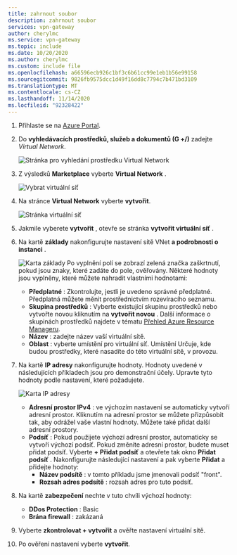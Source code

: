 ```yaml
---
title: zahrnout soubor
description: zahrnout soubor
services: vpn-gateway
author: cherylmc
ms.service: vpn-gateway
ms.topic: include
ms.date: 10/20/2020
ms.author: cherylmc
ms.custom: include file
ms.openlocfilehash: a66596ecb926c1bf3c6b61cc99e1eb1b56e99158
ms.sourcegitcommit: 9826fb9575dcc1d49f16dd8c7794c7b471bd3109
ms.translationtype: MT
ms.contentlocale: cs-CZ
ms.lasthandoff: 11/14/2020
ms.locfileid: "92328422"
---
```

1. Přihlaste se na [Azure Portal](https://portal.azure.com).
1. Do **vyhledávacích prostředků, služeb a dokumentů (G +/)** zadejte *Virtual Network*.

   ![Stránka pro vyhledání prostředku Virtual Network](./media/vpn-gateway-basic-vnet-rm-portal-include/marketplace.png "Stránka pro vyhledání prostředku virtuální sítě")
1. Z výsledků **Marketplace** vyberte **Virtual Network** .

   ![Vybrat virtuální síť](./media/vpn-gateway-basic-vnet-rm-portal-include/marketplace-results.png "Stránka pro vyhledání prostředku virtuální sítě")
1. Na stránce **Virtual Network** vyberte **vytvořit**.

   ![Stránka virtuální síť](./media/vpn-gateway-basic-vnet-rm-portal-include/vnet-click-create.png "Výběr možnosti Vytvořit")
1. Jakmile vyberete **vytvořit** , otevře se stránka **vytvořit virtuální síť** .
1. Na kartě **základy** nakonfigurujte nastavení sítě VNet **a podrobnosti o** **instanci** .

   ![Karta základy](./media/vpn-gateway-basic-vnet-rm-portal-include/basics.png "Karta základy") Po vyplnění polí se zobrazí zelená značka zaškrtnutí, pokud jsou znaky, které zadáte do pole, ověřovány. Některé hodnoty jsou vyplněny, které můžete nahradit vlastními hodnotami:

   - **Předplatné** : Zkontrolujte, jestli je uvedeno správné předplatné. Předplatná můžete měnit prostřednictvím rozevíracího seznamu.
   - **Skupina prostředků** : Vyberte existující skupinu prostředků nebo vytvořte novou kliknutím na **vytvořit novou** . Další informace o skupinách prostředků najdete v tématu [Přehled Azure Resource Manageru](../articles/azure-resource-manager/management/overview.md#resource-groups).
   - **Název** : zadejte název vaší virtuální sítě.
   - **Oblast** : vyberte umístění pro virtuální síť. Umístění Určuje, kde budou prostředky, které nasadíte do této virtuální sítě, v provozu.

1. Na kartě **IP adresy** nakonfigurujte hodnoty. Hodnoty uvedené v následujících příkladech jsou pro demonstrační účely. Upravte tyto hodnoty podle nastavení, které požadujete.

   ![Karta IP adresy](./media/vpn-gateway-basic-vnet-rm-portal-include/addresses.png "Karta IP adresy")  
   - **Adresní prostor IPv4** : ve výchozím nastavení se automaticky vytvoří adresní prostor. Kliknutím na adresní prostor se můžete přizpůsobit tak, aby odrážel vaše vlastní hodnoty. Můžete také přidat další adresní prostory.
   - **Podsíť** : Pokud použijete výchozí adresní prostor, automaticky se vytvoří výchozí podsíť. Pokud změníte adresní prostor, budete muset přidat podsíť. Vyberte **+ Přidat podsíť** a otevřete tak okno **Přidat podsíť** . Nakonfigurujte následující nastavení a pak vyberte **Přidat** a přidejte hodnoty:
      - **Název podsítě** : v tomto příkladu jsme jmenovali podsíť "front".
      - **Rozsah adres podsítě** : rozsah adres pro tuto podsíť.

1. Na kartě **zabezpečení** nechte v tuto chvíli výchozí hodnoty:

   - **DDos Protection** : Basic
   - **Brána firewall** : zakázaná
1. Vyberte **zkontrolovat + vytvořit** a ověřte nastavení virtuální sítě.
1. Po ověření nastavení vyberte **vytvořit**.
